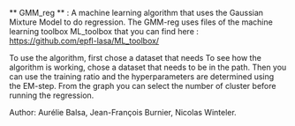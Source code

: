 ** GMM_reg ** : A machine learning algorithm that uses the Gaussian Mixture Model to do regression. The GMM-reg uses files of the machine learning toolbox ML_toolbox that you can find here : https://github.com/epfl-lasa/ML_toolbox/

To use the algorithm, first chose a dataset that needs
To see how the algorithm is working, chose a dataset that needs to be in the path. Then you can use the training ratio and the hyperparameters are determined using the EM-step. From the graph you can select the number of cluster before running the regression.

Author: Aurélie Balsa, Jean-François Burnier, Nicolas Winteler.
